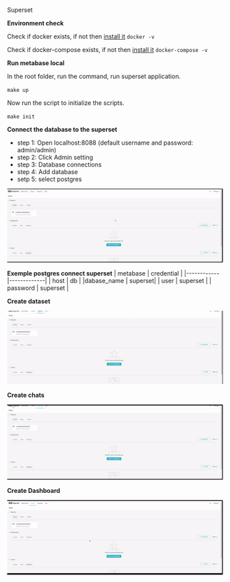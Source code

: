 Superset

**Environment check**

Check if docker exists, if not then [install it](https://docs.docker.com/engine/install/ubuntu/)
`docker -v `

Check if docker-compose exists, if not then [install it](https://docs.docker.com/compose/install/)
`docker-compose -v `


**Run metabase local**

In the root folder, run the command, run superset application.

`make up  `


Now run the script to initialize the scripts.

`make init`

**Connect the database to the superset**

- step 1: Open localhost:8088 (default username and password: admin/admin)
- step 2: Click Admin setting
- step 3: Database connections
- step 4: Add database
- setp 5: select postgres


![db](https://raw.githubusercontent.com/francisco1code/Files/main/gif/db.gif)


**Exemple postgres connect superset**
| metabase | credential |
|------------|-------------|
| host | db |
|dabase_name | superset|
| user | superset |
| password | superset |


**Create dataset**

![](https://raw.githubusercontent.com/francisco1code/Files/main/gif/dataset.gif)

**Create chats**

![](https://raw.githubusercontent.com/francisco1code/Files/main/gif/chat.gif)


**Create Dashboard**

![](https://raw.githubusercontent.com/francisco1code/Files/main/gif/dashboard.gif)




